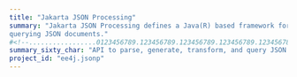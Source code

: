 ```yaml
---
title: "Jakarta JSON Processing"
summary: "Jakarta JSON Processing defines a Java(R) based framework for parsing, generating, transforming, and
querying JSON documents."
#<!--.................0123456789.123456789.123456789.123456789.123456789.123456789-->
summary_sixty_char: "API to parse, generate, transform, and query JSON docs"
project_id: "ee4j.jsonp"
---
```

